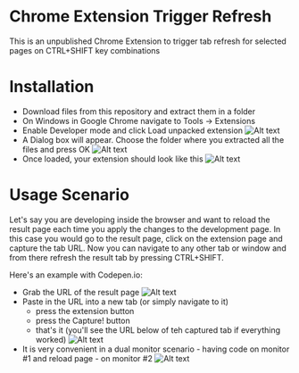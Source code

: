 Chrome Extension Trigger Refresh
================================

This is an unpublished Chrome Extension to trigger tab refresh for selected pages on CTRL+SHIFT key combinations

Installation
================================

* Download files from this repository and extract them in a folder
* On Windows in Google Chrome navigate to Tools -> Extensions
* Enable Developer mode and click Load unpacked extension
![Alt text](http://i.imgur.com/Gedglp3.png)
* A Dialog box will appear. Choose the folder where you extracted all the files and press OK
![Alt text](http://i.imgur.com/MjZbXGo.png)
* Once loaded, your extension should look like this
![Alt text](http://i.imgur.com/QT9MMt6.png)

Usage Scenario
================================
Let's say you are developing inside the browser and want to reload the result page each time you apply the changes to the development page.
In this case you would go to the result page, click on the extension page and capture the tab URL. Now you can navigate to any other tab or window and from there refresh the result tab by pressing CTRL+SHIFT.

Here's an example with Codepen.io:

* Grab the URL of the result page
![Alt text](http://i.imgur.com/wKt1qUY.png)
* Paste in the URL into a new tab (or simply navigate to it)
  * press the extension button
  * press the Capture! button
  * that's it (you'll see the URL below of teh captured tab if everything worked)
![Alt text](http://i.imgur.com/xB2uxt7.png)
* It is very convenient in a dual monitor scenario - having code on monitor #1 and reload page - on monitor #2
![Alt text](http://i.imgur.com/Ihsk1zJ.png)
